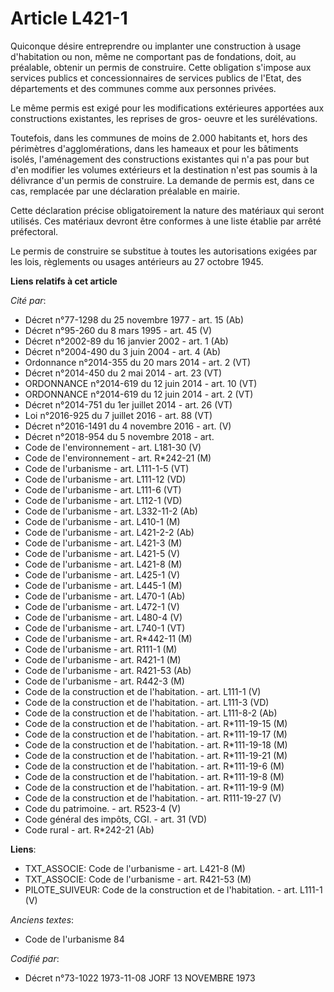 # Article L421-1

Quiconque désire entreprendre ou implanter une construction à usage d'habitation ou non, même ne comportant pas de
fondations, doit, au préalable, obtenir un permis de construire. Cette obligation s'impose aux services publics et
concessionnaires de services publics de l'Etat, des départements et des communes comme aux personnes privées.

Le même permis est exigé pour les modifications extérieures apportées aux constructions existantes, les reprises de gros-
oeuvre et les surélévations.

Toutefois, dans les communes de moins de 2.000 habitants et, hors des périmètres d'agglomérations, dans les hameaux et pour
les bâtiments isolés, l'aménagement des constructions existantes qui n'a pas pour but d'en modifier les volumes extérieurs et
la destination n'est pas soumis à la délivrance d'un permis de construire. La demande de permis est, dans ce cas, remplacée
par une déclaration préalable en mairie.

Cette déclaration précise obligatoirement la nature des matériaux qui seront utilisés. Ces matériaux devront être conformes à
une liste établie par arrêté préfectoral.

Le permis de construire se substitue à toutes les autorisations exigées par les lois, règlements ou usages antérieurs au 27
octobre 1945.

**Liens relatifs à cet article**

_Cité par_:

  - Décret n°77-1298 du 25 novembre 1977 - art. 15 (Ab)
  - Décret n°95-260 du 8 mars 1995 - art. 45 (V)
  - Décret n°2002-89 du 16 janvier 2002 - art. 1 (Ab)
  - Décret n°2004-490 du 3 juin 2004 - art. 4 (Ab)
  - Ordonnance n°2014-355 du 20 mars 2014 - art. 2 (VT)
  - Décret n°2014-450 du 2 mai 2014 - art. 23 (VT)
  - ORDONNANCE n°2014-619 du 12 juin 2014 - art. 10 (VT)
  - ORDONNANCE n°2014-619 du 12 juin 2014 - art. 2 (VT)
  - Décret n°2014-751 du 1er juillet 2014 - art. 26 (VT)
  - Loi n°2016-925 du 7 juillet 2016 - art. 88 (VT)
  - Décret n°2016-1491 du 4 novembre 2016 - art. (V)
  - Décret n°2018-954 du 5 novembre 2018 - art.
  - Code de l'environnement - art. L181-30 (V)
  - Code de l'environnement - art. R*242-21 (M)
  - Code de l'urbanisme - art. L111-1-5 (VT)
  - Code de l'urbanisme - art. L111-12 (VD)
  - Code de l'urbanisme - art. L111-6 (VT)
  - Code de l'urbanisme - art. L112-1 (VD)
  - Code de l'urbanisme - art. L332-11-2 (Ab)
  - Code de l'urbanisme - art. L410-1 (M)
  - Code de l'urbanisme - art. L421-2-2 (Ab)
  - Code de l'urbanisme - art. L421-3 (M)
  - Code de l'urbanisme - art. L421-5 (V)
  - Code de l'urbanisme - art. L421-8 (M)
  - Code de l'urbanisme - art. L425-1 (V)
  - Code de l'urbanisme - art. L445-1 (M)
  - Code de l'urbanisme - art. L470-1 (Ab)
  - Code de l'urbanisme - art. L472-1 (V)
  - Code de l'urbanisme - art. L480-4 (V)
  - Code de l'urbanisme - art. L740-1 (VT)
  - Code de l'urbanisme - art. R*442-11 (M)
  - Code de l'urbanisme - art. R111-1 (M)
  - Code de l'urbanisme - art. R421-1 (M)
  - Code de l'urbanisme - art. R421-53 (Ab)
  - Code de l'urbanisme - art. R442-3 (M)
  - Code de la construction et de l'habitation. - art. L111-1 (V)
  - Code de la construction et de l'habitation. - art. L111-3 (VD)
  - Code de la construction et de l'habitation. - art. L111-8-2 (Ab)
  - Code de la construction et de l'habitation. - art. R*111-19-15 (M)
  - Code de la construction et de l'habitation. - art. R*111-19-17 (M)
  - Code de la construction et de l'habitation. - art. R*111-19-18 (M)
  - Code de la construction et de l'habitation. - art. R*111-19-21 (M)
  - Code de la construction et de l'habitation. - art. R*111-19-6 (M)
  - Code de la construction et de l'habitation. - art. R*111-19-8 (M)
  - Code de la construction et de l'habitation. - art. R*111-19-9 (M)
  - Code de la construction et de l'habitation. - art. R111-19-27 (V)
  - Code du patrimoine. - art. R523-4 (V)
  - Code général des impôts, CGI. - art. 31 (VD)
  - Code rural - art. R*242-21 (Ab)

**Liens**:

  - TXT_ASSOCIE: Code de l'urbanisme - art. L421-8 (M)
  - TXT_ASSOCIE: Code de l'urbanisme - art. R421-53 (M)
  - PILOTE_SUIVEUR: Code de la construction et de l'habitation. - art. L111-1 (V)

_Anciens textes_:

  - Code de l'urbanisme 84

_Codifié par_:

  - Décret n°73-1022 1973-11-08 JORF 13 NOVEMBRE 1973
